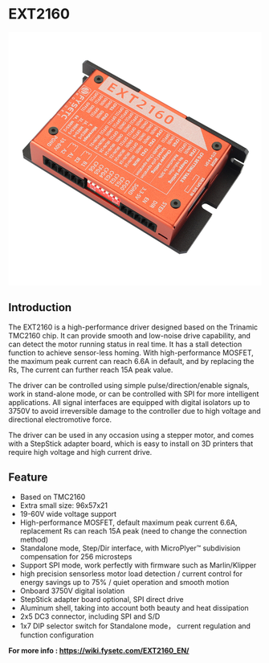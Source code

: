 # EXT2160

![EXT2160](./IMG_6084.jpg)

## Introduction

The EXT2160 is a high-performance driver designed based on the Trinamic TMC2160 chip. It can provide smooth and low-noise drive capability, and can detect the motor running status in real time. It has a stall detection function to achieve sensor-less homing. With high-performance MOSFET, the maximum peak current can reach 6.6A in default, and by replacing the Rs, The current can further reach 15A peak value.

The driver can be controlled using simple pulse/direction/enable signals, work in stand-alone mode, or can be controlled with SPI for more intelligent applications. All signal interfaces are equipped with digital isolators up to 3750V to avoid irreversible damage to the controller due to high voltage and directional electromotive force.

The driver can be used in any occasion using a stepper motor, and comes with a StepStick adapter board, which is easy to install on 3D printers that require high voltage and high current drive.

## Feature

- Based on TMC2160
- Extra small size: 96x57x21
- 19-60V wide voltage support
- High-performance MOSFET, default maximum peak current 6.6A, replacement Rs can reach 15A peak (need to change the connection method)
- Standalone mode, Step/Dir interface, with MicroPlyer™ subdivision compensation for 256 microsteps
- Support SPI mode, work perfectly with firmware such as Marlin/Klipper
- high precision sensorless motor load detection / current control for energy savings up to 75% / quiet operation and smooth motion
- Onboard 3750V digital isolation
- StepStick adapter board optional, SPI direct drive
- Aluminum shell, taking into account both beauty and heat dissipation
- 2x5 DC3 connector, including SPI and S/D
- 1x7 DIP selector switch for Standalone mode， current regulation and function configuration

**For more info :  https://wiki.fysetc.com/EXT2160_EN/**

